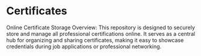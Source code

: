 # Certificates
Online Certificate Storage 
Overview: This repository is designed to securely store and manage all professional certifications online. It serves as a central hub for organizing and sharing certificates, making it easy to showcase credentials during job applications or professional networking.
